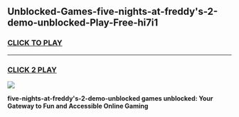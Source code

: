 
## Unblocked-Games-five-nights-at-freddy's-2-demo-unblocked-Play-Free-hi7i1
<h3>
<a href="https://premium76.site?title=five-nights-at-freddy's-2-demo-unblocked&ref=10A">CLICK TO PLAY</a></h3>
<hr>

<h3>
<a href="https://premium76.site?title=five-nights-at-freddy's-2-demo-unblocked&ref=10A">CLICK 2 PLAY</a>
  
</h3>

<a href="https://premium76.site?title=five-nights-at-freddy's-2-demo-unblocked&ref=10A"><img src="https://clearcache.store/games.png"></a>


**five-nights-at-freddy's-2-demo-unblocked games unblocked: Your Gateway to Fun and Accessible Online Gaming**
